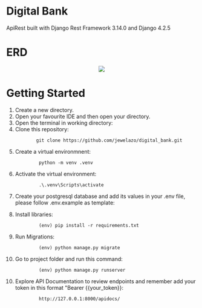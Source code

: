 # Digital Bank

ApiRest built with Django Rest Framework 3.14.0 and Django 4.2.5
# ERD
<p align="center">
           <img src="https://lucid.app/publicSegments/view/f56589fc-8908-4c80-9de7-cb3e682dfdb9/image.png"/>
</p>

# Getting Started
1) Create a new directory.
2) Open your favourite IDE and then open your directory. 
3) Open the terminal in working directory:
4) Clone this repository:
```
           git clone https://github.com/jewelazo/digital_bank.git
```
5) Create a virtual environmnent:
```
            python -m venv .venv
```
6) Activate the virtual environment:
```
            .\.venv\Scripts\activate
```
7) Create your postgresql database and add its values in your .env file, please follow .env.example as template:

8) Install libraries:
```
            (env) pip install -r requirements.txt
```
9) Run Migrations:
```
            (env) python manage.py migrate
```
10) Go to project folder and run this command:
```
            (env) python manage.py runserver
```
10) Explore API Documentation to review endpoints and remember add your token in this format "Bearer {{your_token}}:
```
            http://127.0.0.1:8000/apidocs/
```
  
